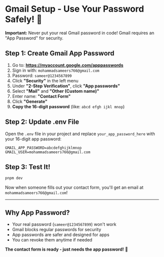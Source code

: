 # Gmail Setup - Use Your Password Safely! 🔐

**Important:** Never put your real Gmail password in code! Gmail requires an "App Password" for security.

## Step 1: Create Gmail App Password

1. Go to: **https://myaccount.google.com/apppasswords**
2. Sign in with: `mohammadsameers766@gmail.com`
3. Password: `sameer@1234567899`
4. Click **"Security"** in the left menu
5. Under **"2-Step Verification"**, click **"App passwords"**
6. Select **"Mail"** and **"Other (Custom name)"**
7. Enter name: **"Contact Form"**
8. Click **"Generate"**
9. **Copy the 16-digit password** (like: `abcd efgh ijkl mnop`)

## Step 2: Update .env File

Open the `.env` file in your project and replace `your_app_password_here` with your 16-digit app password:

```env
GMAIL_APP_PASSWORD=abcdefghijklmnop
GMAIL_USER=mohammadsameers766@gmail.com
```

## Step 3: Test It!

```bash
pnpm dev
```

Now when someone fills out your contact form, you'll get an email at `mohammadsameers766@gmail.com`!

---

## Why App Password?
- Your real password (`sameer@1234567899`) won't work
- Gmail blocks regular passwords for security
- App passwords are safer and designed for apps
- You can revoke them anytime if needed

**The contact form is ready - just needs the app password!** 🚀
